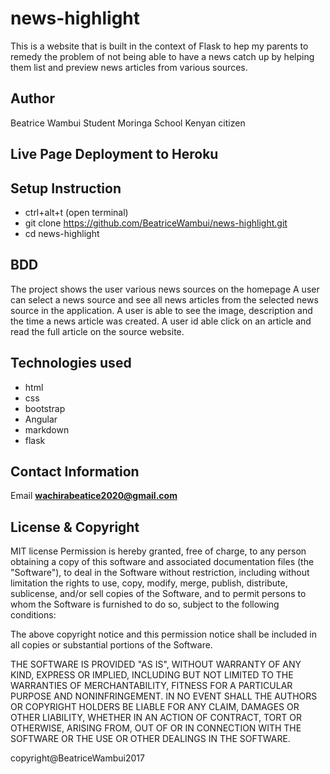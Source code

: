 # news-highlight
This is a website that is built in the context of Flask to hep my parents to remedy the problem of not being able to have a news catch up by helping them list and preview news articles from various sources.   
## Author 
Beatrice Wambui
Student Moringa School
Kenyan citizen
## Live Page Deployment to Heroku

## Setup Instruction
* ctrl+alt+t (open terminal)
* git clone https://github.com/BeatriceWambui/news-highlight.git
* cd news-highlight

## BDD
The project shows the user various news sources on the homepage
A user can  select a news source and see all news articles from the selected news source in the application.
A user is able to see the image, description and the time a news article was created.
A user id able click on an article and read the full article on the source website.


## Technologies used
* html
* css
* bootstrap
* Angular
* markdown
* flask

## Contact Information
Email
**wachirabeatice2020@gmail.com**

## License & Copyright
  MIT license
  Permission is hereby granted, free of charge, to any person obtaining a copy
of this software and associated documentation files (the "Software"), to deal
in the Software without restriction, including without limitation the rights
to use, copy, modify, merge, publish, distribute, sublicense, and/or sell
copies of the Software, and to permit persons to whom the Software is
furnished to do so, subject to the following conditions:

The above copyright notice and this permission notice shall be included in all
copies or substantial portions of the Software.

THE SOFTWARE IS PROVIDED "AS IS", WITHOUT WARRANTY OF ANY KIND, EXPRESS OR
IMPLIED, INCLUDING BUT NOT LIMITED TO THE WARRANTIES OF MERCHANTABILITY,
FITNESS FOR A PARTICULAR PURPOSE AND NONINFRINGEMENT. IN NO EVENT SHALL THE
AUTHORS OR COPYRIGHT HOLDERS BE LIABLE FOR ANY CLAIM, DAMAGES OR OTHER
LIABILITY, WHETHER IN AN ACTION OF CONTRACT, TORT OR OTHERWISE, ARISING FROM,
OUT OF OR IN CONNECTION WITH THE SOFTWARE OR THE USE OR OTHER DEALINGS IN THE
SOFTWARE.

  copyright@BeatriceWambui2017

